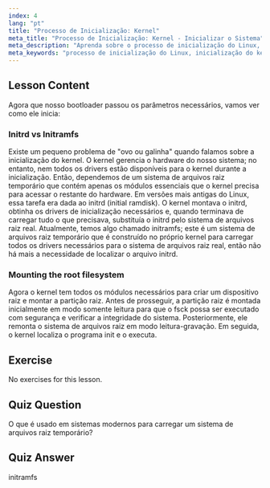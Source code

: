 ```yaml
---
index: 4
lang: "pt"
title: "Processo de Inicialização: Kernel"
meta_title: "Processo de Inicialização: Kernel - Inicializar o Sistema"
meta_description: "Aprenda sobre o processo de inicialização do Linux, inicialização do kernel e o papel do initramfs. Entenda como o kernel monta o sistema de arquivos raiz. Guia do processo de inicialização do Linux."
meta_keywords: "processo de inicialização do Linux, inicialização do kernel, initramfs, initrd, sistema de arquivos raiz, tutorial de Linux, Linux para iniciantes, guia de Linux"
---
```


## Lesson Content

Agora que nosso bootloader passou os parâmetros necessários, vamos ver como ele inicia:

### Initrd vs Initramfs

Existe um pequeno problema de "ovo ou galinha" quando falamos sobre a inicialização do kernel. O kernel gerencia o hardware do nosso sistema; no entanto, nem todos os drivers estão disponíveis para o kernel durante a inicialização. Então, dependemos de um sistema de arquivos raiz temporário que contém apenas os módulos essenciais que o kernel precisa para acessar o restante do hardware. Em versões mais antigas do Linux, essa tarefa era dada ao initrd (initial ramdisk). O kernel montava o initrd, obtinha os drivers de inicialização necessários e, quando terminava de carregar tudo o que precisava, substituía o initrd pelo sistema de arquivos raiz real. Atualmente, temos algo chamado initramfs; este é um sistema de arquivos raiz temporário que é construído no próprio kernel para carregar todos os drivers necessários para o sistema de arquivos raiz real, então não há mais a necessidade de localizar o arquivo initrd.

### Mounting the root filesystem

Agora o kernel tem todos os módulos necessários para criar um dispositivo raiz e montar a partição raiz. Antes de prosseguir, a partição raiz é montada inicialmente em modo somente leitura para que o fsck possa ser executado com segurança e verificar a integridade do sistema. Posteriormente, ele remonta o sistema de arquivos raiz em modo leitura-gravação. Em seguida, o kernel localiza o programa init e o executa.

## Exercise

No exercises for this lesson.

## Quiz Question

O que é usado em sistemas modernos para carregar um sistema de arquivos raiz temporário?

## Quiz Answer

initramfs
